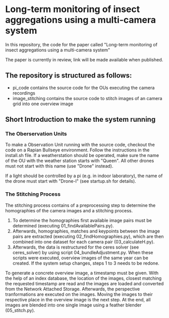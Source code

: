 # Long-term monitoring of insect aggregations using a multi-camera system

In this repository, the code for the paper called
"Long-term monitoring of insect aggregations using a multi-camera system"

The paper is currently in review, link will be made available when published.


## The repository is structured as follows:
* pi_code contains the source code for the OUs executing the camera recordings
* image_stitching contains the source code to stitch images of an camera grid into one overview image


## Short Introduction to make the system running

### The Oberservation Units
To make a Observation Unit running with the source code, checkout the code on a Rapian Bullseye environment.
Follow the instructions in the install.sh file.
If a weatherstation should be operated, make sure the name of the OU with the weather station starts with "Queen". All other drones must not start with this name (use "Drone" instead).

If a light should be controlled by a pi (e.g. in indoor laboratory), the name of the drone must start with "Drone-I" (see startup.sh for details).

### The Stitching Process
The stitching process contains of a preprocessing step to determine the homographies of the camera images and a stitching process.
1. To determine the homographies first available image pairs must be determined (executing 01_findAvailablePairs.py).
2. Afterwards, homographies, matches and keypoints between the image pairs are extracted (executing 02_findHomographies.py), which are then combined into one dataset for each camera pair (03_calculateH.py).
3. Afterwards, the data is restructured for the ceres solver (see ceres_solver) by using script 04_bundleAdjustment.py. 
When these scripts were executed, overview images of the same year can be created. If the system setup changes, steps 1 to 3 needs to be redone.

To generate a concrete overview image, a timestamp must be given. With the help of an index database, the location of the images, closest matching the requested timestamp are read and the images are loaded and converted from the Network Attached Storage. 
Afterwards, the perspective tranformations are executed on the images. Moving the images to their respective place in the overview image is the next step. At the end, all images are blended into one single image using a feather blender (05_stitch.py).

